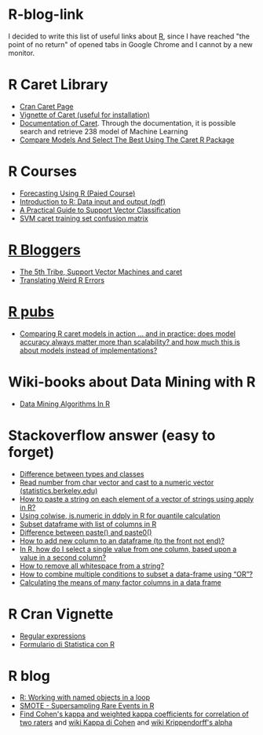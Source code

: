 # R-blog-link
I decided to write this list of useful links about [R](https://www.r-project.org/), since I have reached "the point of no return" of opened tabs in Google Chrome and I cannot by a new monitor.

# R Caret Library
  - [Cran Caret Page](https://cran.r-project.org/web/packages/caret/)
  - [Vignette of Caret (useful for installation)](https://cran.r-project.org/web/packages/caret/vignettes/caret.pdf)
  - [Documentation of Caret](http://topepo.github.io/caret/index.html). Through the documentation, it is possible search and retrieve 238 model of Machine Learning
  - [Compare Models And Select The Best Using The Caret R Package](https://machinelearningmastery.com/compare-models-and-select-the-best-using-the-caret-r-package/)

# R Courses
  - [Forecasting Using R (Paied Course)](https://www.datacamp.com/courses/forecasting-using-r)
  - [Introduction to R: Data input and output (pdf)](http://www.cbs.dtu.dk/r-intro/R_data.pdf)
  - [A Practical Guide to Support Vector Classification](https://www.csie.ntu.edu.tw/~cjlin/papers/guide/guide.pdf)
  - [SVM caret training set confusion matrix](https://www.biostars.org/p/179165/)
  
# [R Bloggers](https://www.r-bloggers.com/)
  - [The 5th Tribe, Support Vector Machines and caret](https://www.r-bloggers.com/the-5th-tribe-support-vector-machines-and-caret/)
  - [Translating Weird R Errors](https://www.r-bloggers.com/translating-weird-r-errors/)

# [R pubs](https://rpubs.com/)
  - [Comparing R caret models in action … and in practice: does model accuracy always matter more than scalability? and how much this is about models instead of implementations?](https://rpubs.com/Isaac/caret_reg)

# Wiki-books about Data Mining with R
  - [Data Mining Algorithms In R](https://en.wikibooks.org/wiki/Category:Book:Data_Mining_Algorithms_In_R)
  
# Stackoverflow answer (easy to forget)
  - [Difference between types and classes](https://stackoverflow.com/questions/6258004/types-and-classes-of-variables)
  - [Read number from char vector and cast to a numeric vector (statistics.berkeley.edu)](http://statistics.berkeley.edu/computing/r-vectors-matrices)
  - [How to paste a string on each element of a vector of strings using apply in R?](https://stackoverflow.com/questions/6984796/how-to-paste-a-string-on-each-element-of-a-vector-of-strings-using-apply-in-r)
  - [Using colwise, is.numeric in ddply in R for quantile calculation](https://stackoverflow.com/questions/34570079/using-colwise-is-numeric-in-ddply-in-r-for-quantile-calculation)
  - [Subset dataframe with list of columns in R](https://stackoverflow.com/questions/13637511/subset-dataframe-with-list-of-columns-in-r)
  - [Difference between paste() and paste0()](https://stackoverflow.com/questions/36279800/difference-between-paste-and-paste0)
  - [How to add new column to an dataframe (to the front not end)?](https://stackoverflow.com/questions/19508256/how-to-add-new-column-to-an-dataframe-to-the-front-not-end)
  - [In R, how do I select a single value from one column, based upon a value in a second column?](https://stackoverflow.com/questions/21563027/in-r-how-do-i-select-a-single-value-from-one-column-based-upon-a-value-in-a-se)
  - [How to remove all whitespace from a string?](https://stackoverflow.com/questions/5992082/how-to-remove-all-whitespace-from-a-string)
  - [How to combine multiple conditions to subset a data-frame using “OR”?](https://stackoverflow.com/questions/4935479/how-to-combine-multiple-conditions-to-subset-a-data-frame-using-or)
  - [Calculating the means of many factor columns in a data frame](https://stackoverflow.com/questions/35171338/calculating-the-means-of-many-factor-columns-in-a-data-frame)
 
 # R Cran Vignette
   - [Regular expressions](https://cran.r-project.org/web/packages/stringr/vignettes/regular-expressions.html)
   - [Formulario di Statistica con R](https://cran.r-project.org/doc/contrib/Frascati-FormularioStatisticaR.pdf)
 
 # R blog
  - [R: Working with named objects in a loop](https://codedocean.wordpress.com/2014/01/14/r-working-with-named-objects-in-a-loop/)
  - [SMOTE - Supersampling Rare Events in R](http://amunategui.github.io/smote/)
  - [Find Cohen's kappa and weighted kappa coefficients for correlation of two raters](https://personality-project.org/r/html/kappa.html) and [wiki Kappa di Cohen](https://it.wikipedia.org/wiki/Kappa_di_Cohen) and [wiki Krippendorff's alpha](https://en.wikipedia.org/wiki/Krippendorff%27s_alpha)
